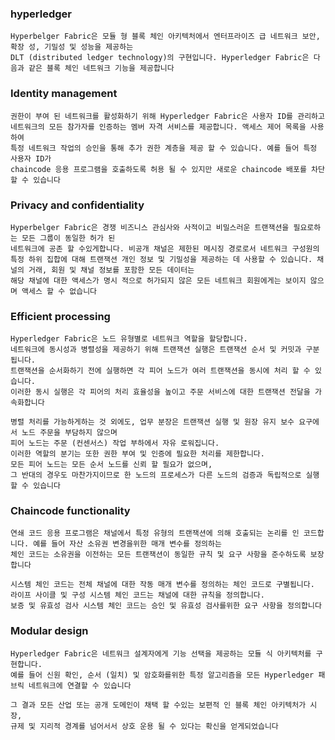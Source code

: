 ### hyperledger 
    
    Hyperbelger Fabric은 모듈 형 블록 체인 아키텍처에서 엔터프라이즈 급 네트워크 보안, 확장 성, 기밀성 및 성능을 제공하는 
    DLT (distributed ledger technology)의 구현입니다. Hyperledger Fabric은 다음과 같은 블록 체인 네트워크 기능을 제공합니다
    
### Identity management

    권한이 부여 된 네트워크를 활성화하기 위해 Hyperledger Fabric은 사용자 ID를 관리하고 
    네트워크의 모든 참가자를 인증하는 멤버 자격 서비스를 제공합니다. 액세스 제어 목록을 사용하여 
    특정 네트워크 작업의 승인을 통해 추가 권한 계층을 제공 할 수 있습니다. 예를 들어 특정 사용자 ID가 
    chaincode 응용 프로그램을 호출하도록 허용 될 수 있지만 새로운 chaincode 배포를 차단할 수 있습니다
    
    
### Privacy and confidentiality

    Hyperbelger Fabric은 경쟁 비즈니스 관심사와 사적이고 비밀스러운 트랜잭션을 필요로하는 모든 그룹이 동일한 허가 된 
    네트워크에 공존 할 수있게합니다. 비공개 채널은 제한된 메시징 경로로서 네트워크 구성원의 특정 하위 집합에 대해 트랜잭션 개인 정보 및 기밀성을 제공하는 데 사용할 수 있습니다. 채널의 거래, 회원 및 채널 정보를 포함한 모든 데이터는 
    해당 채널에 대한 액세스가 명시 적으로 허가되지 않은 모든 네트워크 회원에게는 보이지 않으며 액세스 할 수 없습니다
    
### Efficient processing
    
    Hyperledger Fabric은 노드 유형별로 네트워크 역할을 할당합니다. 
    네트워크에 동시성과 병렬성을 제공하기 위해 트랜잭션 실행은 트랜잭션 순서 및 커밋과 구분됩니다. 
    트랜잭션을 순서화하기 전에 실행하면 각 피어 노드가 여러 트랜잭션을 동시에 처리 할 수 ​​있습니다. 
    이러한 동시 실행은 각 피어의 처리 효율성을 높이고 주문 서비스에 대한 트랜잭션 전달을 가속화합니다
    
    병렬 처리를 가능하게하는 것 외에도, 업무 분장은 트랜잭션 실행 및 원장 유지 보수 요구에서 노드 주문을 부담하지 않으며 
    피어 노드는 주문 (컨센서스) 작업 부하에서 자유 로워집니다. 
    이러한 역할의 분기는 또한 권한 부여 및 인증에 필요한 처리를 제한합니다. 
    모든 피어 노드는 모든 순서 노드를 신뢰 할 필요가 없으며, 
    그 반대의 경우도 마찬가지이므로 한 노드의 프로세스가 다른 노드의 검증과 독립적으로 실행할 수 있습니다
    
### Chaincode functionality

    연쇄 코드 응용 프로그램은 채널에서 특정 유형의 트랜잭션에 의해 호출되는 논리를 인 코드합니다. 예를 들어 자산 소유권 변경을위한 매개 변수를 정의하는 
    체인 코드는 소유권을 이전하는 모든 트랜잭션이 동일한 규칙 및 요구 사항을 준수하도록 보장합니다
 
    시스템 체인 코드는 전체 채널에 대한 작동 매개 변수를 정의하는 체인 코드로 구별됩니다. 
    라이프 사이클 및 구성 시스템 체인 코드는 채널에 대한 규칙을 정의합니다. 
    보증 및 유효성 검사 시스템 체인 코드는 승인 및 유효성 검사를위한 요구 사항을 정의합니다
    
### Modular design

    Hyperledger Fabric은 네트워크 설계자에게 기능 선택을 제공하는 모듈 식 아키텍처를 구현합니다. 
    예를 들어 신원 확인, 순서 (일치) 및 암호화를위한 특정 알고리즘을 모든 Hyperledger 패브릭 네트워크에 연결할 수 있습니다
  
    그 결과 모든 산업 또는 공개 도메인이 채택 할 수있는 보편적 인 블록 체인 아키텍처가 시장, 
    규제 및 지리적 경계를 넘어서서 상호 운용 될 수 있다는 확신을 얻게되었습니다
        
        
    